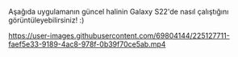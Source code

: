 Aşağıda uygulamanın güncel halinin Galaxy S22'de nasıl çalıştığını görüntüleyebilirsiniz! :)


https://user-images.githubusercontent.com/69804144/225127711-faef5e33-9189-4ac8-978f-0b39f70ce5ab.mp4

